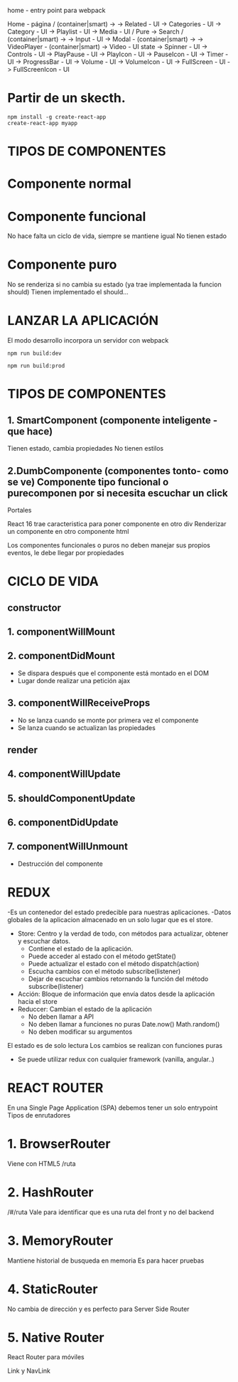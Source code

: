 home - entry point para webpack

Home - página / (container|smart) -> -> Related - UI -> Categories - UI -> Category - UI -> Playlist - UI -> Media - UI / Pure -> Search / (container|smart) -> -> Input - UI -> Modal - (container|smart) -> -> VideoPlayer - (container|smart) -> Video - UI state -> Spinner - UI -> Controls - UI -> PlayPause - UI -> PlayIcon - UI -> PauseIcon - UI -> Timer - UI -> ProgressBar - UI -> Volume - UI -> VolumeIcon - UI -> FullScreen - UI -> FullScreenIcon - UI

# Partir de un skecth.

```
npm install -g create-react-app
create-react-app myapp
```


# TIPOS DE COMPONENTES


# Componente normal



# Componente funcional
No hace falta un ciclo de vida, siempre se mantiene igual
No tienen estado

# Componente puro
No se renderiza si no cambia su estado (ya trae implementada la funcion should)
Tienen implementado el should...

# LANZAR LA APLICACIÓN

El modo desarrollo incorpora un servidor con webpack
```
npm run build:dev
```

```
npm run build:prod
```




# TIPOS DE COMPONENTES
## 1. SmartComponent (componente inteligente -  que hace) 
Tienen estado, cambia propiedades No tienen estilos


## 2.DumbComponente (componentes tonto- como se ve) Componente tipo funcional o purecomponen por si necesita escuchar un click


Portales

React 16 trae caracteristica para poner componente en otro div
Renderizar un componente en otro componente html



Los componentes funcionales o puros no deben manejar sus propios eventos, le debe llegar por propiedades

# CICLO DE VIDA 

## constructor

## 1. componentWillMount

## 2. componentDidMount
- Se dispara después que el componente está montado en el DOM
- Lugar donde realizar una petición ajax

## 3. componentWillReceiveProps
- No se lanza cuando se monte por primera vez el componente
- Se lanza cuando se actualizan las propiedades

## render
## 4. componentWillUpdate

## 5. shouldComponentUpdate

## 6. componentDidUpdate

## 7. componentWillUnmount
- Destrucción del componente 






# REDUX


-Es un contenedor del estado predecible para nuestras aplicaciones.
-Datos globales de la aplicacion almacenado en un solo lugar que es el store.
- Store: Centro y la verdad de todo, con métodos para actualizar, obtener y escuchar datos.
    - Contiene el estado de la aplicación.
    - Puede acceder al estado con el método getState()
    - Puede actualizar el estado con el método dispatch(action)
    - Escucha cambios con el método subscribe(listener)
    - Dejar de escuchar cambios retornando la función del método subscribe(listener)
- Acción: Bloque de información que envía datos desde la aplicación hacia el store
- Reduccer: Cambian el estado de la aplicación 
    - No deben llamar a API
    - No deben llamar a funciones no puras Date.now() Math.random()
    - No deben modificar su argumentos

El estado es de solo lectura
Los cambios se realizan con funciones puras 

- Se puede utilizar redux con cualquier framework (vanilla, angular..)

# REACT ROUTER

En una Single Page Application (SPA) debemos tener un solo entrypoint
Tipos de enrutadores
# 1. BrowserRouter
Viene con HTML5
/ruta 
# 2. HashRouter
/#/ruta
Vale para identificar que es una ruta del front y no del backend
# 3. MemoryRouter
Mantiene historial de busqueda en memoria
Es para hacer pruebas

# 4. StaticRouter
No cambia de dirección y es perfecto para Server Side Router

# 5. Native Router
React Router para móviles


Link y NavLink

